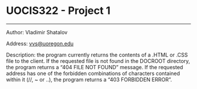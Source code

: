 # UOCIS322 - Project 1 #
-------------------------

Author: Vladimir Shatalov

Address: vvs@uoregon.edu

Description: the program currently returns the contents of a .HTML or .CSS file to the client. If the requested file is not found in the DOCROOT directory, the program returns a “404 FILE NOT FOUND” message. If the requested address has one of the forbidden combinations of characters contained within it (//, ~ or ..), the program returns a “403 FORBIDDEN ERROR”.  


